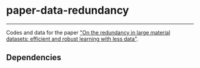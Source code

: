# paper-data-redundancy
---
Codes and data for the paper ["On the redundancy in large material datasets: efficient and robust learning with less data"](https://arxiv.org/abs/2304.13076).

## Dependencies
